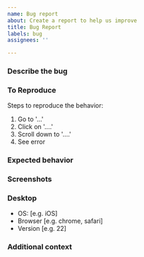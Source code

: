 ```yaml
---
name: Bug report
about: Create a report to help us improve
title: Bug Report
labels: bug
assignees: ''

---
```


### Describe the bug
<!--A clear and concise description of what the bug is.-->

### To Reproduce
Steps to reproduce the behavior:
1. Go to '...'
2. Click on '....'
3. Scroll down to '....'
4. See error

### Expected behavior
<!--A clear and concise description of what you expected to happen.-->

### Screenshots
<!--If applicable, add screenshots to help explain your problem.-->

### Desktop
 - OS: [e.g. iOS]
 - Browser [e.g. chrome, safari]
 - Version [e.g. 22]

### Additional context
<!--Add any other context about the problem here.-->
